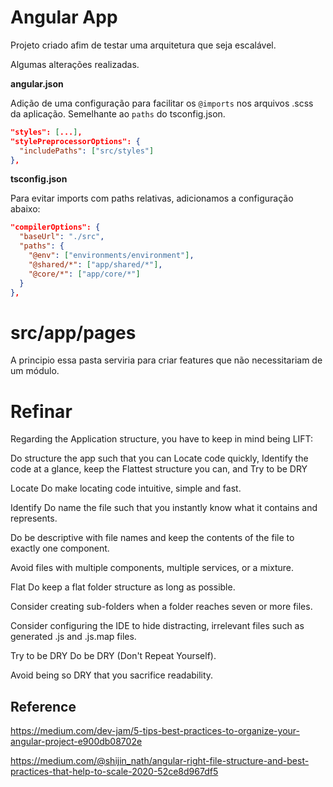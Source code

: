 # Angular App

Projeto criado afim de testar uma arquitetura que seja escalável.

Algumas alterações realizadas.

**angular.json**

Adição de uma configuração para facilitar os `@imports` nos arquivos .scss da aplicação. Semelhante ao `paths` do tsconfig.json.

```json
"styles": [...],
"stylePreprocessorOptions": {
  "includePaths": ["src/styles"]
},
```

**tsconfig.json**

Para evitar imports com paths relativas, adicionamos a configuração abaixo:

```json
"compilerOptions": {
  "baseUrl": "./src",
  "paths": {
    "@env": ["environments/environment"],
    "@shared/*": ["app/shared/*"],
    "@core/*": ["app/core/*"]
  }
},
```

# src/app/pages

A principio essa pasta serviria para criar features que não necessitariam de um módulo.

# Refinar


Regarding the Application structure, you have to keep in mind being LIFT:

Do structure the app such that you can Locate code quickly, Identify the code at a glance, keep the Flattest structure you can, and Try to be DRY

Locate
Do make locating code intuitive, simple and fast.

Identify
Do name the file such that you instantly know what it contains and represents.

Do be descriptive with file names and keep the contents of the file to exactly one component.

Avoid files with multiple components, multiple services, or a mixture.

Flat
Do keep a flat folder structure as long as possible.

Consider creating sub-folders when a folder reaches seven or more files.

Consider configuring the IDE to hide distracting, irrelevant files such as generated .js and .js.map files.

Try to be DRY
Do be DRY (Don't Repeat Yourself).

Avoid being so DRY that you sacrifice readability.

## Reference

https://medium.com/dev-jam/5-tips-best-practices-to-organize-your-angular-project-e900db08702e

https://medium.com/@shijin_nath/angular-right-file-structure-and-best-practices-that-help-to-scale-2020-52ce8d967df5
